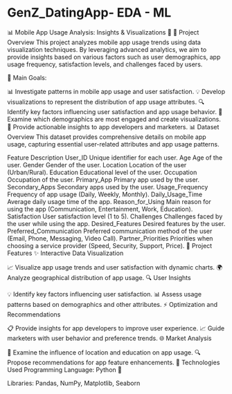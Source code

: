 # GenZ_DatingApp- EDA - ML
📊 Mobile App Usage Analysis: Insights & Visualizations 📱
🏢 Project Overview
This project analyzes mobile app usage trends using data visualization techniques. By leveraging advanced analytics, we aim to provide insights based on various factors such as user demographics, app usage frequency, satisfaction levels, and challenges faced by users.

🎯 Main Goals:

📊 Investigate patterns in mobile app usage and user satisfaction.
💡 Develop visualizations to represent the distribution of app usage attributes.
🔍 Identify key factors influencing user satisfaction and app usage behavior.
👥 Examine which demographics are most engaged and create visualizations.
📅 Provide actionable insights to app developers and marketers.
📊 Dataset Overview
This dataset provides comprehensive details on mobile app usage, capturing essential user-related attributes and app usage patterns.

Feature	Description
User_ID	Unique identifier for each user.
Age	Age of the user.
Gender	Gender of the user.
Location	Location of the user (Urban/Rural).
Education	Educational level of the user.
Occupation	Occupation of the user.
Primary_App	Primary app used by the user.
Secondary_Apps	Secondary apps used by the user.
Usage_Frequency	Frequency of app usage (Daily, Weekly, Monthly).
Daily_Usage_Time	Average daily usage time of the app.
Reason_for_Using	Main reason for using the app (Communication, Entertainment, Work, Education).
Satisfaction	User satisfaction level (1 to 5).
Challenges	Challenges faced by the user while using the app.
Desired_Features	Desired features by the user.
Preferred_Communication	Preferred communication method of the user (Email, Phone, Messaging, Video Call).
Partner_Priorities	Priorities when choosing a service provider (Speed, Security, Support, Price).
🎨 Project Features
✨ Interactive Data Visualization

📈 Visualize app usage trends and user satisfaction with dynamic charts.
🌍 Analyze geographical distribution of app usage.
🔍 User Insights

💡 Identify key factors influencing user satisfaction.
📊 Assess usage patterns based on demographics and other attributes.
⚡ Optimization and Recommendations

📋 Provide insights for app developers to improve user experience.
📈 Guide marketers with user behavior and preference trends.
🌐 Market Analysis

🧐 Examine the influence of location and education on app usage.
🔍 Propose recommendations for app feature enhancements.
🔧 Technologies Used
Programming Language: Python 🐍

Libraries: Pandas, NumPy, Matplotlib, Seaborn
